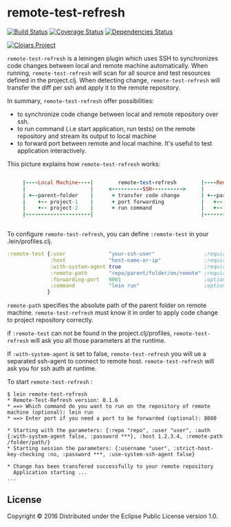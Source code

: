# remote-test-refresh

[![Build Status](https://travis-ci.org/minhtuannguyen/remote-test-refresh.svg?branch=master)](https://travis-ci.org/minhtuannguyen/remote-test-refresh)
[![Coverage Status](https://coveralls.io/repos/github/minhtuannguyen/remote-test-refresh/badge.svg?branch=master)](https://coveralls.io/github/minhtuannguyen/remote-test-refresh?branch=master)
[![Dependencies Status](http://jarkeeper.com/minhtuannguyen/remote-test-refresh/status.svg)](http://jarkeeper.com/minhtuannguyen/remote-test-refresh)


[![Clojars Project](http://clojars.org/minhtuannguyen/remote-test-refresh/latest-version.svg)](https://clojars.org/minhtuannguyen/remote-test-refresh)

`remote-test-refresh` is a leiningen plugin which uses SSH to synchronizes code changes between local and remote machine automatically. When running, `remote-test-refresh` will scan for all source and test resources defined in the project.clj. When detecting change, `remote-test-refresh` will transfer the diff per ssh and apply it to the remote repository.

In summary, `remote-test-refresh` offer possibilities:
   +  to synchronize code change between local and remote repository over ssh.
   +  to run command (.i.e start application, run tests) on the remote repository and stream its output to local machine 
   +  to forward port between remote and local machine. It's useful to test application interactively.
   
This picture explains how `remote-test-refresh` works:   
   
```ruby

     |----Local Machine----|        remote-test-refresh        |----Remote Machine---|  
     |                     |     <----------SSH---------->     |                     | 
     | +--parent-folder    |      + transfer code change       | +--parent-folder    | 
     |    +-- project-1    |      + port forwarding            |   +-- project-1     | 
     |    +-- project-2    |      + run command                |   +-- project-2     | 
     |---------------------|                                   |---------------------|  
	                                                       
```
   
To configure `remote-test-refresh`,  you can define `:remote-test` in your .lein/profiles.clj.

```clojure
:remote-test {:user              "your-ssh-user"                ;required for ssh connection
		      :host              "host-name-or-ip"              ;required for ssh connection
		      :with-system-agent true                           ;required for ssh connection 
	          :remote-path       "repo/parent/folder/on/remote" ;required for sync code change
	          :forwarding-port   9001                           ;optional for port forwarding
	          :command           "lein run"                     ;optional for running cmd
	         }
```


`remote-path` specifies the  absolute path of the parent folder on remote machine. `remote-test-refresh` must know it in order to apply code change to project repository correctly.

if `:remote-test` can not be found in the project.clj/profiles, `remote-test-refresh` will ask you all those parameters at the runtime. 

If `:with-system-agent` is set to false, `remote-test-refresh` you will ue a separated ssh-agent to connect to remote host. `remote-test-refresh` will ask you for ssh auth at runtime.

To start `remote-test-refresh` :

    $ lein remote-test-refresh
    * Remote-Test-Refresh version: 0.1.6
    * ==> Which command do you want to run on the repository of remote machine (optional): lein run  
    * ==> Enter port if you need a port to be forwarded (optional): 8080
    
    * Starting with the parameters: {:repo "repo", :user "user", :auth {:with-system-agent false, :password ***}, :host 1.2.3.4, :remote-path /folder/path/}
    * Starting session the parameters: {:username "user", :strict-host-key-checking :no, :password ***, :use-system-ssh-agent false}
    
    * Change has been transfered successfully to your remote repository
      Application starting ...
    ...
    
## License

Copyright © 2016 Distributed under the Eclipse Public License version 1.0.